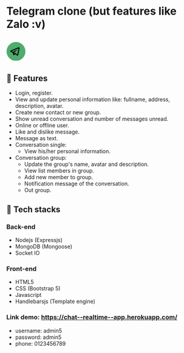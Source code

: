 # Telegram clone (but features like Zalo :v)
## <img src="./src/public/img/logo-tele.png" width="50px"/>
## 🤖 Features
* Login, register.
* View and update personal information like: fullname, address, description, avatar.
* Create new contact or new group.
* Show unread conversation and number of messages unread.
* Online or offline user.
* Like and dislike message.
* Message as text.
* Conversation single:  
    * View his/her personal information.
* Conversation group:
    * Update the group's name, avatar and description.
    * View list members in group.
    * Add new member to group.
    * Notification message of the conversation.
    * Out group.
## 🤖 Tech stacks
### Back-end
* Nodejs (Expressjs)
* MongoDB (Mongoose)
* Socket IO
### Front-end
* HTML5
* CSS (Bootstrap 5)
* Javascript
* Handlebarsjs (Template engine)
### Link demo: https://chat--realtime--app.herokuapp.com/
* username: admin5
* password: admin5
* phone: 0123456789